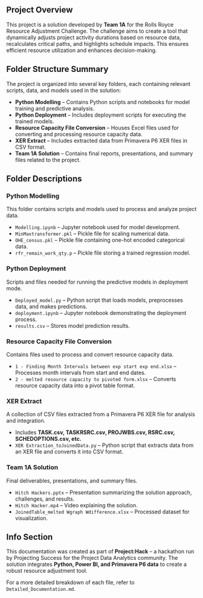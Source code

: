 ## Project Overview
This project is a solution developed by **Team 1A** for the Rolls Royce Resource Adjustment Challenge. The challenge aims to create a tool that dynamically adjusts project activity durations based on resource data, recalculates critical paths, and highlights schedule impacts. This ensures efficient resource utilization and enhances decision-making.

## Folder Structure Summary
The project is organized into several key folders, each containing relevant scripts, data, and models used in the solution:

- **Python Modelling** – Contains Python scripts and notebooks for model training and predictive analysis.
- **Python Deployment** – Includes deployment scripts for executing the trained models.
- **Resource Capacity File Conversion** – Houses Excel files used for converting and processing resource capacity data.
- **XER Extract** – Includes extracted data from Primavera P6 XER files in CSV format.
- **Team 1A Solution** – Contains final reports, presentations, and summary files related to the project.

## Folder Descriptions

### **Python Modelling**
This folder contains scripts and models used to process and analyze project data.
- `Modelling.ipynb` – Jupyter notebook used for model development.
- `MinMaxtransformer.pkl` – Pickle file for scaling numerical data.
- `OHE_census.pkl` – Pickle file containing one-hot encoded categorical data.
- `rfr_remain_work_qty.p` – Pickle file storing a trained regression model.

### **Python Deployment**
Scripts and files needed for running the predictive models in deployment mode.
- `Deployed_model.py` – Python script that loads models, preprocesses data, and makes predictions.
- `deployment.ipynb` – Jupyter notebook demonstrating the deployment process.
- `results.csv` – Stores model prediction results.

### **Resource Capacity File Conversion**
Contains files used to process and convert resource capacity data.
- `1 - Finding Month Intervals between exp start exp end.xlsx` – Processes month intervals from start and end dates.
- `2 - melted resource capacity to pivoted form.xlsx` – Converts resource capacity data into a pivot table format.

### **XER Extract**
A collection of CSV files extracted from a Primavera P6 XER file for analysis and integration.
- Includes **TASK.csv, TASKRSRC.csv, PROJWBS.csv, RSRC.csv, SCHEDOPTIONS.csv, etc.**
- `XER Extraction_toJoinedData.py` – Python script that extracts data from an XER file and converts it into CSV format.

### **Team 1A Solution**
Final deliverables, presentations, and summary files.
- `Hitch Hackers.pptx` – Presentation summarizing the solution approach, challenges, and results.
- `Hitch Hacker.mp4` – Video explaining the solution.
- `JoinedTable_melted Wgraph Wdifference.xlsx` – Processed dataset for visualization.

## Info Section
This documentation was created as part of **Project:Hack** – a hackathon run by Projecting Success for the Project Data Analytics community. The solution integrates **Python, Power BI, and Primavera P6 data** to create a robust resource adjustment tool.

For a more detailed breakdown of each file, refer to `Detailed_Documentation.md`.
